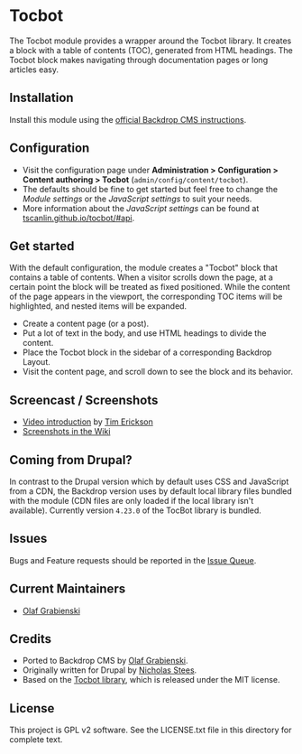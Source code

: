Tocbot
======

The Tocbot module provides a wrapper around the Tocbot library. It creates a
block with a table of contents (TOC), generated from HTML headings. The Tocbot
block makes navigating through documentation pages or long articles easy.

Installation
------------

Install this module using the [official Backdrop CMS instructions](https://backdropcms.org/guide/modules).

Configuration
-------------

- Visit the configuration page under **Administration > Configuration > Content
  authoring > Tocbot** (`admin/config/content/tocbot`).
- The defaults should be fine to get started but feel free to change the
  *Module settings* or the *JavaScript settings* to suit your needs.
- More information about the *JavaScript settings* can be found at
  [tscanlin.github.io/tocbot/#api](https://tscanlin.github.io/tocbot/#api).

Get started
-----------

With the default configuration, the module creates a "Tocbot" block that
contains a table of contents. When a visitor scrolls down the page, at a certain
point the block will be treated as fixed positioned. While the content of the
page appears in the viewport, the corresponding TOC items will be highlighted,
and nested items will be expanded.

- Create a content page (or a post).
- Put a lot of text in the body, and use HTML headings to divide the content.
- Place the Tocbot block in the sidebar of a corresponding Backdrop Layout.
- Visit the content page, and scroll down to see the block and its behavior.

Screencast / Screenshots
------------------------

- [Video introduction](https://www.youtube.com/watch?v=awh-JYef2i8) by [Tim Erickson](https://github.com/stpaultim)
- [Screenshots in the Wiki](https://github.com/backdrop-contrib/tocbot/wiki/Screenshots)

Coming from Drupal?
-------------------

In contrast to the Drupal version which by default uses CSS and JavaScript from
a CDN, the Backdrop version uses by default local library files bundled with
the module (CDN files are only loaded if the local library isn't available).
Currently version `4.23.0` of the TocBot library is bundled.

Issues
------

Bugs and Feature requests should be reported in the [Issue Queue](https://github.com/backdrop-contrib/tocbot/issues).

Current Maintainers
-------------------

- [Olaf Grabienski](https://github.com/olafgrabienski)

Credits
-------

- Ported to Backdrop CMS by [Olaf Grabienski](https://github.com/olafgrabienski).
- Originally written for Drupal by [Nicholas Stees](https://www.drupal.org/u/nicholass).
- Based on the [Tocbot library](https://tscanlin.github.io/tocbot), which is
  released under the MIT license.

License
-------

This project is GPL v2 software.
See the LICENSE.txt file in this directory for complete text.
